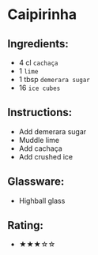 # Caipirinha

## Ingredients:
- 4 cl `cachaça`
- 1 `lime`
- 1 tbsp `demerara sugar`
- 16 `ice cubes`

## Instructions:
- Add demerara sugar
- Muddle lime
- Add cachaça
- Add crushed ice

## Glassware:
- Highball glass

## Rating:
- ★★★☆☆